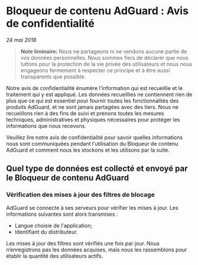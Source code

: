 # Bloqueur de contenu AdGuard : Avis de confidentialité
*24 mai 2018*

> **Note liminaire:** Nous ne partageons ni ne vendons aucune partie de vos données personnelles. Nous sommes fiers de déclarer que nous luttons pour la protection de la vie privée des utilisateurs et nous nous engageons fermement à respecter ce principe et à être aussi transparents que possible.

Notre avis de confidentialité énumère l'information qui est recueillie et le traitement qui y est appliqué. Les données recueillies ne contiennent rien de plus que ce qui est essentiel pour fournir toutes les fonctionnalités des produits AdGuard, et ne sont jamais partagées avec des tiers. Nous ne recueillons rien à des fins de suivi et prenons toutes les mesures techniques, administratives et physiques nécessaires pour protéger les informations que nous recevons.

Veuillez lire notre avis de confidentialité pour savoir quelles informations nous sont communiquées pendant l'utilisation du Bloqueur de contenu AdGuard et comment nous les stockons et les utilisons par la suite.


## Quel type de données est collecté et envoyé par le Bloqueur de contenu AdGuard 

### Vérification des mises à jour des filtres de blocage

AdGuard se connecte à ses serveurs pour vérifier les mises à jour. Les informations suivantes sont alors transmises :

* Langue choisie de l'application;
* Identifiant du distributeur.

Les mises à jour des filtres sont vérifiés une fois par jour. Nous n’enregistrons pas les données acquises, mais nous les rassemblons pour établir la quantité des utilisateurs actifs.